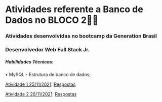 # Atividades referente a Banco de Dados no BLOCO 2:man_student:

### Atividades desenvolvidas no bootcamp da Generation Brasil 

### Desenvolvedor Web Full Stack Jr.

##### Habilidades Técnicas:
• MySQL - Estrutura de banco de dados;



[Atividade 1 25/11/2021](https://drive.google.com/file/d/1ny_2ZDVdKmIkNgx0vICBXrU_-K-fAMo9/view): [Respostas](https://github.com/robertwtm/generation-brasil/tree/main/turma40/bloco2/mysql/atividades/atividades_de_banco_de_dados_relacional_mysql_25_11_2021)

[Atividade 2 26/11/2021](https://drive.google.com/file/d/1N-erzVefuRv3nqe8mR0uGY9GzV20I08N/view): [Respostas](https://github.com/robertwtm/generation-brasil/tree/main/turma40/bloco2/mysql/atividades/atividades_de_banco_de_dados_relacional_mysql_26_11_2021)





